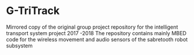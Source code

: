 # G-TriTrack
Mirrored copy of the original group project repository for the intelligent transport system project 2017 -2018
The repository contains mainly MBED code for the wireless movement and audio sensors of the sabretooth robot subsystem
